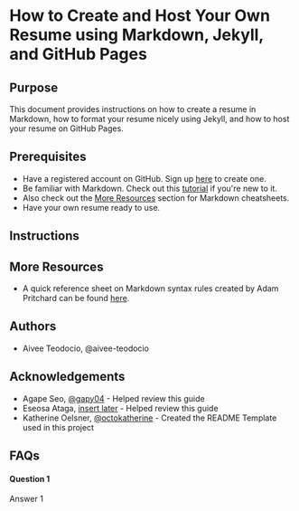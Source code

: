 # How to Create and Host Your Own Resume using Markdown, Jekyll, and GitHub Pages

## Purpose
This document provides instructions on how to create a resume in Markdown, how to format your resume nicely using Jekyll, and how to host your resume on GitHub Pages.

## Prerequisites
- Have a registered account on GitHub. Sign up [here](https://github.com/join) to create one.
- Be familiar with Markdown. Check out this [tutorial](https://www.markdowntutorial.com/) if you're new to it.
 - Also check out the [More Resources](https://github.com/aivee-teodocio/aivee-teodocio.github.io?tab=readme-ov-file#prerequisites) section for Markdown cheatsheets.
- Have your own resume ready to use.

## Instructions
## More Resources
- A quick reference sheet on Markdown syntax rules created by Adam Pritchard can be found [here](https://github.com/adam-p/markdown-here/wiki/Markdown-Cheatsheet). 

## Authors
- Aivee Teodocio, @aivee-teodocio
## Acknowledgements
- Agape Seo, [@gapy04](https://github.com/gapy04) - Helped review this guide
- Eseosa Ataga, [insert later]() - Helped review this guide
- Katherine Oelsner, [@octokatherine](https://github.com/octokatherine) - Created the README Template used in this project

## FAQs
#### Question 1
Answer 1
